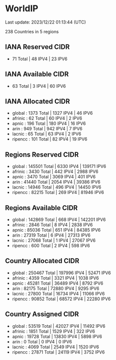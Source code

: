 # WorldIP

Last update: 2023/12/22 01:13:44 (UTC)

238 Countries in 5 regions

## IANA Reserved CIDR

- 71 Total | 48 IPV4 | 23 IPV6

## IANA Available CIDR

- 63 Total | 3 IPV4 | 60 IPV6

## IANA Allocated CIDR

- global : 1373 Total | 1327 IPV4 | 46 IPV6
- afrinic : 62 Total | 60 IPV4 | 2 IPV6
- apnic : 196 Total | 180 IPV4 | 16 IPV6
- arin : 949 Total | 942 IPV4 | 7 IPV6
- lacnic : 65 Total | 63 IPV4 | 2 IPV6
- ripencc : 101 Total | 82 IPV4 | 19 IPV6

## Regions Reserved CIDR

- global : 145501 Total | 6330 IPV4 | 139171 IPV6
- afrinic : 3430 Total | 442 IPV4 | 2988 IPV6
- apnic : 3470 Total | 3069 IPV4 | 401 IPV6
- arin : 41440 Total | 2054 IPV4 | 39386 IPV6
- lacnic : 14946 Total | 496 IPV4 | 14450 IPV6
- ripencc : 82215 Total | 269 IPV4 | 81946 IPV6

## Regions Available CIDR

- global : 142869 Total | 668 IPV4 | 142201 IPV6
- afrinic : 2846 Total | 8 IPV4 | 2838 IPV6
- apnic : 85036 Total | 651 IPV4 | 84385 IPV6
- arin : 27319 Total | 6 IPV4 | 27313 IPV6
- lacnic : 27068 Total | 1 IPV4 | 27067 IPV6
- ripencc : 600 Total | 2 IPV4 | 598 IPV6

## Country Allocated CIDR

- global : 250467 Total | 197996 IPV4 | 52471 IPV6
- afrinic : 4359 Total | 3321 IPV4 | 1038 IPV6
- apnic : 45281 Total | 36489 IPV4 | 8792 IPV6
- arin : 82175 Total | 72880 IPV4 | 9295 IPV6
- lacnic : 27800 Total | 16734 IPV4 | 11066 IPV6
- ripencc : 90852 Total | 68572 IPV4 | 22280 IPV6

## Country Assigned CIDR

- global : 53519 Total | 42027 IPV4 | 11492 IPV6
- afrinic : 1851 Total | 1529 IPV4 | 322 IPV6
- apnic : 19728 Total | 13830 IPV4 | 5898 IPV6
- arin : 0 Total | 0 IPV4 | 0 IPV6
- lacnic : 4069 Total | 2549 IPV4 | 1520 IPV6
- ripencc : 27871 Total | 24119 IPV4 | 3752 IPV6
